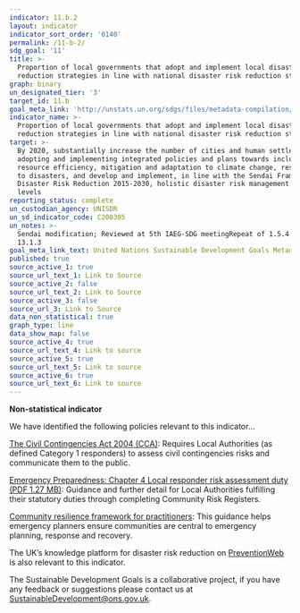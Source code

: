 ```yaml
---
indicator: 11.b.2
layout: indicator
indicator_sort_order: '0140'
permalink: /11-b-2/
sdg_goal: '11'
title: >-
  Proportion of local governments that adopt and implement local disaster risk
  reduction strategies in line with national disaster risk reduction strategies
graph: binary
un_designated_tier: '3'
target_id: 11.b
goal_meta_link: 'http://unstats.un.org/sdgs/files/metadata-compilation/Metadata-Goal-11.pdf'
indicator_name: >-
  Proportion of local governments that adopt and implement local disaster risk
  reduction strategies in line with national disaster risk reduction strategies
target: >-
  By 2020, substantially increase the number of cities and human settlements
  adopting and implementing integrated policies and plans towards inclusion,
  resource efficiency, mitigation and adaptation to climate change, resilience
  to disasters, and develop and implement, in line with the Sendai Framework for
  Disaster Risk Reduction 2015-2030, holistic disaster risk management at all
  levels
reporting_status: complete
un_custodian_agency: UNISDR
un_sd_indicator_code: C200305
un_notes: >-
  Sendai modification; Reviewed at 5th IAEG-SDG meetingRepeat of 1.5.4 and
  13.1.3
goal_meta_link_text: United Nations Sustainable Development Goals Metadata (pdf 2066kB)
published: true
source_active_1: true
source_url_text_1: Link to Source
source_active_2: false
source_url_text_2: Link to Source
source_active_3: false
source_url_3: Link to Source
data_non_statistical: true
graph_type: line
data_show_map: false
source_active_4: true
source_url_text_4: Link to source
source_active_5: true
source_url_text_5: Link to source
source_active_6: true
source_url_text_6: Link to source
---
```

**Non-statistical indicator**

We have identified the following policies relevant to this indicator…


[The Civil Contingencies Act 2004 (CCA)](https://www.legislation.gov.uk/ukpga/2004/36/pdfs/ukpga_20040036_en.pdf): Requires Local Authorities (as defined Category 1 responders) to assess civil contingencies risks and communicate them to the public.

[Emergency Preparedness: Chapter 4 Local responder risk assessment duty (PDF 1.27 MB)](https://assets.publishing.service.gov.uk/government/uploads/system/uploads/attachment_data/file/61027/Chapter-4-Local_20Responder-Risk-assessment-duty-revised-March.pdf): Guidance and further detail for Local Authorities fulfilling their statutory duties through completing Community Risk Registers.


[Community resilience framework for practitioners](https://www.gov.uk/government/publications/community-resilience-framework-for-practitioners): This guidance helps emergency planners ensure communities are central to emergency planning, response and recovery.

The UK’s knowledge platform for disaster risk reduction on [PreventionWeb]( https://www.preventionweb.net/english/countries/europe/gbr/) is also relevant to this indicator.


The Sustainable Development Goals is a collaborative project, if you have any feedback or suggestions please contact us at <SustainableDevelopment@ons.gov.uk>.
